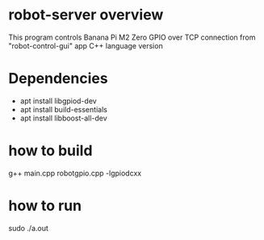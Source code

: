 # robot-server overview
This program controls Banana Pi M2 Zero GPIO over TCP connection from "robot-control-gui" app 
C++ language version

# Dependencies
- apt install libgpiod-dev
- apt install build-essentials
- apt install libboost-all-dev

# how to build
g++ main.cpp robotgpio.cpp -lgpiodcxx

# how to run
sudo ./a.out
